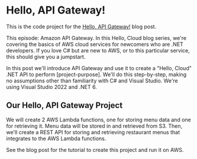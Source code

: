 # Hello, API Gateway!

This is the code project for the [Hello, API Gateway!](https://davidpallmann.hashnode.dev/hello-api-gateway) blog post. 

This episode: Amazon API Gateway. In this Hello, Cloud blog series, we're covering the basics of AWS cloud services for newcomers who are .NET developers. If you love C# but are new to AWS, or to this particular service, this should give you a jumpstart.

In this post we'll introduce API Gateway and use it to create a "Hello, Cloud" .NET API to perform [project-purpose]. We'll do this step-by-step, making no assumptions other than familiarity with C# and Visual Studio. We're using Visual Studio 2022 and .NET 6.

## Our Hello, API Gateway Project

We will create 2 AWS Lambda functions, one for storing menu data and one for retrieving it. Menu data will be stored in and retrieved from S3. Then, we'll create a REST API for storing and retrieving restaurant menus that integrates to the AWS Lambda functions. 

See the blog post for the tutorial to create this project and run it on AWS.

